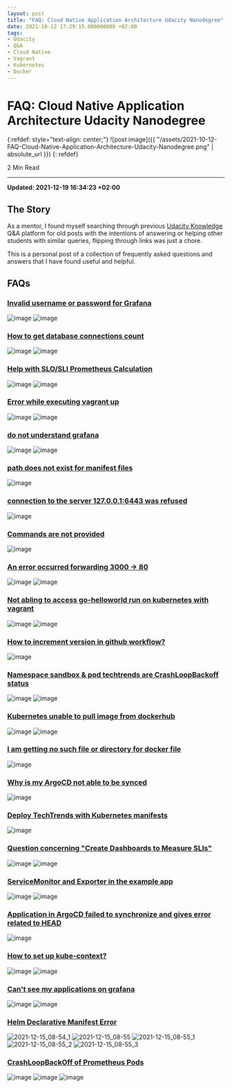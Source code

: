 ```yaml
---
layout: post
title: "FAQ: Cloud Native Application Architecture Udacity Nanodegree"
date: 2021-10-12 17:29:15.000000000 +02:00
tags:
- Udacity
- Q&A
- Cloud Native
- Vagrant
- Kubernetes
- Docker
---
```


# FAQ: Cloud Native Application Architecture Udacity Nanodegree

{:refdef: style="text-align: center;"}
![post image]({{ "/assets/2021-10-12-FAQ-Cloud-Native-Application-Architecture-Udacity-Nanodegree.png" | absolute_url }})
{: refdef}

2 Min Read

---

**Updated: 2021-12-19 16:34:23 +02:00**

## The Story

As a mentor, I found myself searching through previous [Udacity Knowledge](https://udacity.zendesk.com/hc/en-us/articles/360039084091-What-is-Knowledge-) Q&A platform for old posts with the intentions of answering or helping other students with similar queries, flipping through links was just a chore.

This is a personal post of a collection of frequently asked questions and answers that I have found useful and helpful.

## FAQs

### [Invalid username or password for Grafana](https://knowledge.udacity.com/questions/740949)

![image](https://user-images.githubusercontent.com/7910856/141963084-08f90b43-c0b3-40c1-b17b-5af652a7adcf.png)
![image](https://user-images.githubusercontent.com/7910856/141963220-7d60ff29-e1eb-454e-9c7d-5c711199f0ca.png)

### [How to get database connections count](https://knowledge.udacity.com/questions/658736)

![image](https://user-images.githubusercontent.com/7910856/138064826-2c5fc5f3-a001-43bc-9bc4-2fcc8da52aad.png)
![image](https://user-images.githubusercontent.com/7910856/138064906-a6f907a2-79b4-4ec1-bfa8-0e709b35d8fb.png)

### [Help with SLO/SLI Prometheus Calculation](https://knowledge.udacity.com/questions/657711)

![image](https://user-images.githubusercontent.com/7910856/138064973-228a8e33-98a0-41f5-aaae-79161a3d1a9f.png)
![image](https://user-images.githubusercontent.com/7910856/138065044-01d0b7d7-2d6c-4dbe-b041-c751cb003106.png)

### [Error while executing vagrant up](https://knowledge.udacity.com/questions/657396)

![image](https://user-images.githubusercontent.com/7910856/138065206-253b6d36-3914-4c08-8b32-feefab23ec68.png)
![image](https://user-images.githubusercontent.com/7910856/138065331-93ad36ce-49e3-474c-a884-acf505c5cbdc.png)

### [do not understand grafana](https://knowledge.udacity.com/questions/645657)

![image](https://user-images.githubusercontent.com/7910856/138065501-a324664c-f5b1-4a40-8be7-fad204bb1bcc.png)
![image](https://user-images.githubusercontent.com/7910856/138065547-f66f3275-7dd7-44bb-a4fb-d3bc90d41778.png)

### [path does not exist for manifest files](https://knowledge.udacity.com/questions/690587)

![image](https://user-images.githubusercontent.com/7910856/138065976-ac23961e-afbd-4e41-9f41-171a471e2670.png)

### [connection to the server 127.0.0.1:6443 was refused](https://knowledge.udacity.com/questions/641119)

![image](https://user-images.githubusercontent.com/7910856/138066291-83ba0608-c526-4327-9816-6c8d05c81ee7.png)

### [Commands are not provided](https://knowledge.udacity.com/questions/640076)

![image](https://user-images.githubusercontent.com/7910856/138066422-c16cc4cc-24c6-456b-b06e-e6d2644eea01.png)

### [An error occurred forwarding 3000 -> 80](https://knowledge.udacity.com/questions/640133)

![image](https://user-images.githubusercontent.com/7910856/138066471-a3436ffb-3430-4ef4-9da6-2e9d126cda21.png)
![image](https://user-images.githubusercontent.com/7910856/138066528-f26401c5-8bfa-4b12-8594-90566f2e2839.png)

### [Not abling to access go-helloworld run on kubernetes with vagrant](https://knowledge.udacity.com/questions/637531)

![image](https://user-images.githubusercontent.com/7910856/138066571-b797bd2e-b1bf-4bbb-87d0-8defdbf8afa7.png)
![image](https://user-images.githubusercontent.com/7910856/138066648-d891624d-9901-40a5-8ea3-1b25e6ddf367.png)

### [How to increment version in github workflow?](https://knowledge.udacity.com/questions/630960)

![image](https://user-images.githubusercontent.com/7910856/138066706-b3a788ba-437d-443e-b752-abd8f80a8133.png)

### [Namespace sandbox & pod techtrends are CrashLoopBackoff status](https://knowledge.udacity.com/questions/671783)

![image](https://user-images.githubusercontent.com/7910856/138066785-26b48bcd-b354-48ff-8867-7141f7ae5883.png)
![image](https://user-images.githubusercontent.com/7910856/138066836-b2eb55db-b1b3-4eb8-8f69-b42b0a0cf922.png)

### [Kubernetes unable to pull image from dockerhub](https://knowledge.udacity.com/questions/676733)

![image](https://user-images.githubusercontent.com/7910856/138068784-6a45efc8-be48-4612-ae41-7096ca322d54.png)
![image](https://user-images.githubusercontent.com/7910856/138068950-fe09d953-3156-402e-9b49-9e755dc7de64.png)

### [I am getting no such file or directory for docker file](https://knowledge.udacity.com/questions/681351)

![image](https://user-images.githubusercontent.com/7910856/138067037-628f1387-9d8f-40a4-9b23-cfc505ed66b7.png)

### [Why is my ArgoCD not able to be synced](https://knowledge.udacity.com/questions/681035)

![image](https://user-images.githubusercontent.com/7910856/138067100-5ef4697d-e64d-4a40-93b8-a90060c0bb16.png)

### [Deploy TechTrends with Kubernetes manifests](https://knowledge.udacity.com/questions/689338)

![image](https://user-images.githubusercontent.com/7910856/138067334-e3532325-9d1e-46dd-bbdb-cfabceea89fa.png)

### [Question concerning "Create Dashboards to Measure SLIs"](https://knowledge.udacity.com/questions/687264)

![image](https://user-images.githubusercontent.com/7910856/138070465-d030c26f-758b-4a9b-a913-68b3889a395f.png)
![image](https://user-images.githubusercontent.com/7910856/138070500-ac5465cd-9429-4efc-a631-95bae509704b.png)

### [ServiceMonitor and Exporter in the example app](https://knowledge.udacity.com/questions/685829)

![image](https://user-images.githubusercontent.com/7910856/138068217-2d037db8-13ab-402b-bbee-d4007273a02c.png)
![image](https://user-images.githubusercontent.com/7910856/138068333-4640dae4-7974-45f2-9a39-4e849490c9e2.png)

### [Application in ArgoCD failed to synchronize and gives error related to HEAD](https://knowledge.udacity.com/questions/682845)

![image](https://user-images.githubusercontent.com/7910856/138068122-431d6c96-a2e0-41ef-8641-c8661fbf899c.png)

### [How to set up kube-context?](https://knowledge.udacity.com/questions/721083)

![image](https://user-images.githubusercontent.com/7910856/138071195-b23f84f9-8108-41df-8952-cde50ad66856.png)
![image](https://user-images.githubusercontent.com/7910856/138071246-d7388fb5-3469-4dea-b60b-69d5f48bc305.png)

### [Can't see my applications on grafana](https://knowledge.udacity.com/questions/726806)

![image](https://user-images.githubusercontent.com/7910856/139035462-cdd4dd26-e13a-4bee-8714-4b725c33e944.png)
![image](https://user-images.githubusercontent.com/7910856/139035676-480966ca-5254-42cc-966f-dbed1f3a93b6.png)

### [Helm Declarative Manifest Error](https://knowledge.udacity.com/questions/760744)

![2021-12-15_08-54_1](https://user-images.githubusercontent.com/7910856/146138246-98298d6f-f826-4a11-af24-63ca5521d9be.png)
![2021-12-15_08-55](https://user-images.githubusercontent.com/7910856/146138244-9577879b-32fe-4b1d-994b-96daf260e0ae.png)
![2021-12-15_08-55_1](https://user-images.githubusercontent.com/7910856/146138241-2b369134-a113-4b8c-b309-409c746cfdac.png)
![2021-12-15_08-55_2](https://user-images.githubusercontent.com/7910856/146138237-68d870dc-6020-4d30-a659-de300022380f.png)
![2021-12-15_08-55_3](https://user-images.githubusercontent.com/7910856/146138233-39dff91f-1b27-4980-bfbf-41ff12e43bd7.png)

### [CrashLoopBackOff of Prometheus Pods](https://knowledge.udacity.com/questions/765569)

![image](https://user-images.githubusercontent.com/7910856/146678674-c6012f58-313d-4a00-8262-1dd735e0bcec.png)
![image](https://user-images.githubusercontent.com/7910856/146678684-53b14a06-69c4-4f0c-b054-5ef54857d090.png)
![image](https://user-images.githubusercontent.com/7910856/146678695-c4e5aa12-01ee-4326-ba40-c18702cea365.png)

